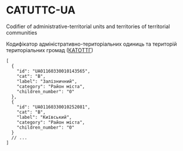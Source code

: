 # CATUTTC-UA
Codifier of administrative-territorial units and territories of territorial communities

Кодифікатор адміністративно-територіальних одиниць та територій територіальних громад ([КАТОТТГ](https://uk.wikipedia.org/wiki/%D0%9A%D0%BE%D0%B4%D0%B8%D1%84%D1%96%D0%BA%D0%B0%D1%82%D0%BE%D1%80_%D0%B0%D0%B4%D0%BC%D1%96%D0%BD%D1%96%D1%81%D1%82%D1%80%D0%B0%D1%82%D0%B8%D0%B2%D0%BD%D0%BE-%D1%82%D0%B5%D1%80%D0%B8%D1%82%D0%BE%D1%80%D1%96%D0%B0%D0%BB%D1%8C%D0%BD%D0%B8%D1%85_%D0%BE%D0%B4%D0%B8%D0%BD%D0%B8%D1%86%D1%8C_%D1%82%D0%B0_%D1%82%D0%B5%D1%80%D0%B8%D1%82%D0%BE%D1%80%D1%96%D0%B9_%D1%82%D0%B5%D1%80%D0%B8%D1%82%D0%BE%D1%80%D1%96%D0%B0%D0%BB%D1%8C%D0%BD%D0%B8%D1%85_%D0%B3%D1%80%D0%BE%D0%BC%D0%B0%D0%B4))

```json5
[
  {
    "id": "UA01160330010143565",
    "cat": "B",
    "label": "Залізничний",
    "category": "Район міста",
    "children_number": "0"
  },
  {
    "id": "UA01160330010252081",
    "cat": "B",
    "label": "Київський",
    "category": "Район міста",
    "children_number": "0"
  }
  // ...
]
```
